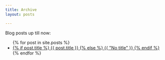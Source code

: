 ```yaml
---
title: Archive
layout: posts

---
```


Blog posts up till now:

<ul>
{% for post in site.posts %}
    <li><a href='{{ post.url }}'>
    {% if post.title %}
        {{ post.title }}
    {% else %}
        {{ "No title" }}
    {% endif %}
    </a></li>
{% endfor %}
</ul>